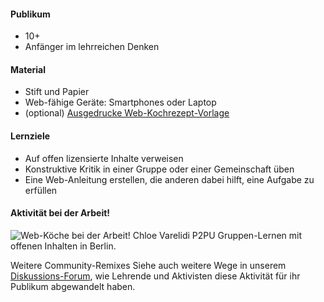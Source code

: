 #### Publikum

* 10+
* Anfänger im lehrreichen Denken

#### Material

* Stift und Papier
* Web-fähige Geräte: Smartphones oder Laptop
* (optional) [Ausgedrucke Web-Kochrezept-Vorlage](https://michelle.makes.org/thimble/OTg5MDY5NTY4/web-chef-recipe)

#### Lernziele

* Auf offen lizensierte Inhalte verweisen
* Konstruktive Kritik in einer Gruppe oder einer Gemeinschaft üben
* Eine Web-Anleitung erstellen, die anderen dabei hilft, eine Aufgabe zu erfüllen


#### Aktivität bei der Arbeit!

![Web-Köche bei der Arbeit!](http://mozilla.github.io/webmaker-curriculum/images/chef-in-action.jpg)
Chloe Varelidi
P2PU Gruppen-Lernen mit offenen Inhalten in Berlin. 
               
Weitere Community-Remixes
Siehe auch weitere Wege in unserem [Diskussions-Forum](http://discourse.webmaker.org/t/testing-2-writing-the-web/1195/3), wie Lehrende und Aktivisten diese Aktivität für ihr Publikum abgewandelt haben.